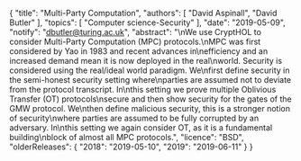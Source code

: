 {
    "title": "Multi-Party Computation",
    "authors": [
        "David Aspinall",
        "David Butler"
    ],
    "topics": [
        "Computer science-Security"
    ],
    "date": "2019-05-09",
    "notify": "dbutler@turing.ac.uk",
    "abstract": "\nWe use CryptHOL to consider Multi-Party Computation (MPC) protocols.\nMPC was first considered by Yao in 1983 and recent advances in\nefficiency and an increased demand mean it is now deployed in the real\nworld. Security is considered using the real/ideal world paradigm. We\nfirst define security in the semi-honest security setting where\nparties are assumed not to deviate from the protocol transcript. In\nthis setting we prove multiple Oblivious Transfer (OT) protocols\nsecure and then show security for the gates of the GMW protocol. We\nthen define malicious security, this is a stronger notion of security\nwhere parties are assumed to be fully corrupted by an adversary. In\nthis setting we again consider OT, as it is a fundamental building\nblock of almost all MPC protocols.",
    "licence": "BSD",
    "olderReleases": {
        "2018": "2019-05-10",
        "2019": "2019-06-11"
    }
}